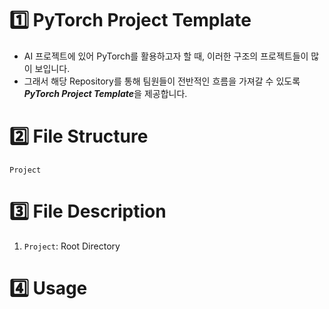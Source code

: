 # 1️⃣ PyTorch Project Template

- AI 프로젝트에 있어 PyTorch를 활용하고자 할 때, 이러한 구조의 프로젝트들이 많이 보입니다.
- 그래서 해당 Repository를 통해 팀원들이 전반적인 흐름을 가져갈 수 있도록  
  <i><b>PyTorch Project Template</b></i>을 제공합니다.

# 2️⃣ File Structure

```
Project

```

# 3️⃣ File Description

1. <code>Project</code>: Root Directory

# 4️⃣ Usage
